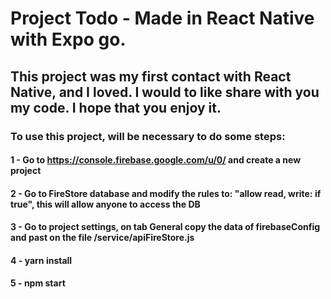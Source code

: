  # Project Todo - Made in React Native with Expo go.

 ## This project was my first contact with React Native, and I loved. I would to like share with you my code. I hope that you enjoy it.
 ### To use this project, will be necessary to do some steps:

  #### 1 - Go to https://console.firebase.google.com/u/0/ and create a new project
  #### 2 - Go to FireStore database and modify the rules to: "allow read, write: if true", this will allow anyone to access the DB
  #### 3 - Go to project settings, on tab General copy the data of firebaseConfig and past on the file /service/apiFireStore.js
  #### 4 - yarn install
  #### 5 - npm start